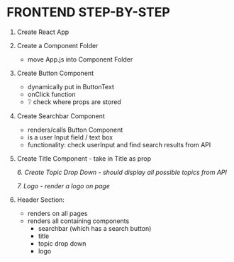 # FRONTEND STEP-BY-STEP

1. Create React App
2. Create a Component Folder
   -  move App.js into Component Folder
3. Create Button Component
   -  dynamically put in ButtonText
   -  onClick function
   -  ❔ check where props are stored
4. Create Searchbar Component
   -  renders/calls Button Component
   -  is a user Input field / text box
   -  functionality: check userInput and find search results from API
5. Create Title Component - take in Title as prop

   _6. Create Topic Drop Down_
   _- should display all possible topics from API_
   
   _7. Logo_
   _- render a logo on page_
6. Header Section:
   -  renders on all pages
   -  renders all containing components
      -  searchbar (which has a search button)
      -  title
      -  topic drop down
      -  logo
